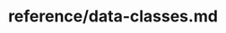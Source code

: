 ---
title: reference/data-classes.md
showAuthorInfo: false
redirect_path: https://kotlinlang.org/docs/data-classes.html
---